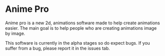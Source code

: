 # Anime Pro

Anime pro is a new 2d, animations software made to help create animations easier.
The main goal is to help people who are creating animations image by image.

This software is currently in the alpha stages so do expect bugs.
If you suffer from a bug, please report it in the issues tab.
